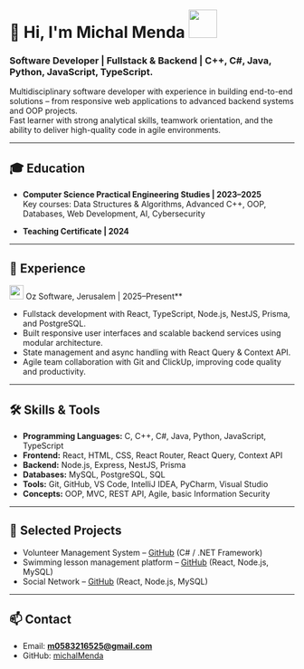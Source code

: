 # 👋 Hi, I'm Michal Menda <img src="https://media.giphy.com/media/WUlplcMpOCEmTGBtBW/giphy.gif" width="50">

### Software Developer | Fullstack & Backend | C++, C#, Java, Python, JavaScript, TypeScript.

Multidisciplinary software developer with experience in building end-to-end solutions – from responsive web applications to advanced backend systems and OOP projects.  
Fast learner with strong analytical skills, teamwork orientation, and the ability to deliver high-quality code in agile environments.

---

## 🎓 Education

- **Computer Science Practical Engineering Studies | 2023–2025**  
  Key courses: Data Structures & Algorithms, Advanced C++, OOP, Databases, Web Development, AI, Cybersecurity

- **Teaching Certificate | 2024**

---

## 🚀 Experience

<img src="https://media.giphy.com/media/iY8CRBdQXODJSCERIr/giphy.gif" width="25"> Oz Software, Jerusalem | 2025–Present**
- Fullstack development with React, TypeScript, Node.js, NestJS, Prisma, and PostgreSQL.  
- Built responsive user interfaces and scalable backend services using modular architecture.  
- State management and async handling with React Query & Context API.  
- Agile team collaboration with Git and ClickUp, improving code quality and productivity.  

---

## 🛠️ Skills & Tools
- **Programming Languages:** C, C++, C#, Java, Python, JavaScript, TypeScript  
- **Frontend:** React, HTML, CSS, React Router, React Query, Context API  
- **Backend:** Node.js, Express, NestJS, Prisma  
- **Databases:** MySQL, PostgreSQL, SQL  
- **Tools:** Git, GitHub, VS Code, IntelliJ IDEA, PyCharm, Visual Studio  
- **Concepts:** OOP, MVC, REST API, Agile, basic Information Security  

---

## 📌 Selected Projects
- Volunteer Management System – [GitHub](https://github.com/sara6310472/dotNet5785_9427_1873) (C# / .NET Framework)
- Swimming lesson management platform – [GitHub](https://github.com/Ayala0533170483/swim-app) (React, Node.js, MySQL)
- Social Network – [GitHub](https://github.com/michalMenda/social-api-project) (React, Node.js, MySQL)  


---

## 📫 Contact
- Email: **m0583216525@gmail.com**  
- GitHub: [michalMenda](https://github.com/michalMenda)
